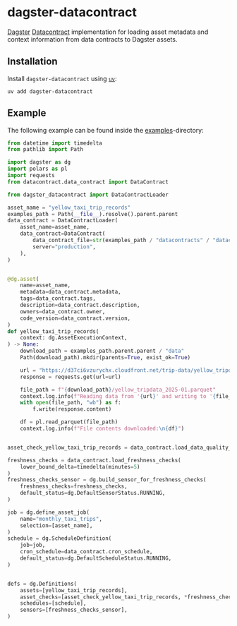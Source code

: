 # dagster-datacontract

[Dagster](https://github.com/dagster-io/dagster) [Datacontract](https://github.com/datacontract/datacontract-cli) implementation for loading asset metadata and context information from data contracts to Dagster assets.

## Installation

Install `dagster-datacontract` using [`uv`](https://github.com/astral-sh/uv):

```shell
uv add dagster-datacontract
```

## Example

The following example can be found inside the [examples](https://github.com/dataheim-io/dagster-datacontract/tree/main/examples)-directory:

```python
from datetime import timedelta
from pathlib import Path

import dagster as dg
import polars as pl
import requests
from datacontract.data_contract import DataContract

from dagster_datacontract import DataContractLoader

asset_name = "yellow_taxi_trip_records"
examples_path = Path(__file__).resolve().parent.parent
data_contract = DataContractLoader(
    asset_name=asset_name,
    data_contract=DataContract(
        data_contract_file=str(examples_path / "datacontracts" / "datacontract.yml"),
        server="production",
    ),
)


@dg.asset(
    name=asset_name,
    metadata=data_contract.metadata,
    tags=data_contract.tags,
    description=data_contract.description,
    owners=data_contract.owner,
    code_version=data_contract.version,
)
def yellow_taxi_trip_records(
    context: dg.AssetExecutionContext,
) -> None:
    download_path = examples_path.parent.parent / "data"
    Path(download_path).mkdir(parents=True, exist_ok=True)

    url = "https://d37ci6vzurychx.cloudfront.net/trip-data/yellow_tripdata_2025-01.parquet"
    response = requests.get(url=url)

    file_path = f"{download_path}/yellow_tripdata_2025-01.parquet"
    context.log.info(f"Reading data from '{url}' and writing to '{file_path}'.")
    with open(file_path, "wb") as f:
        f.write(response.content)

    df = pl.read_parquet(file_path)
    context.log.info(f"File contents downloaded:\n{df}")


asset_check_yellow_taxi_trip_records = data_contract.load_data_quality_checks()

freshness_checks = data_contract.load_freshness_checks(
    lower_bound_delta=timedelta(minutes=5)
)
freshness_checks_sensor = dg.build_sensor_for_freshness_checks(
    freshness_checks=freshness_checks,
    default_status=dg.DefaultSensorStatus.RUNNING,
)

job = dg.define_asset_job(
    name="monthly_taxi_trips",
    selection=[asset_name],
)
schedule = dg.ScheduleDefinition(
    job=job,
    cron_schedule=data_contract.cron_schedule,
    default_status=dg.DefaultScheduleStatus.RUNNING,
)


defs = dg.Definitions(
    assets=[yellow_taxi_trip_records],
    asset_checks=[asset_check_yellow_taxi_trip_records, *freshness_checks],
    schedules=[schedule],
    sensors=[freshness_checks_sensor],
)
```
